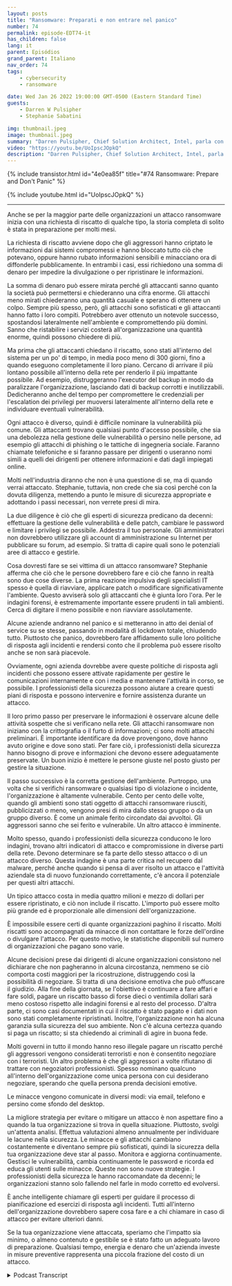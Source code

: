 ```yaml
---
layout: posts
title: "Ransomware: Preparati e non entrare nel panico"
number: 74
permalink: episode-EDT74-it
has_children: false
lang: it
parent: Episódios
grand_parent: Italiano
nav_order: 74
tags:
    - cybersecurity
    - ransomware

date: Wed Jan 26 2022 19:00:00 GMT-0500 (Eastern Standard Time)
guests:
    - Darren W Pulsipher
    - Stephanie Sabatini

img: thumbnail.jpeg
image: thumbnail.jpeg
summary: "Darren Pulsipher, Chief Solution Architect, Intel, parla con Stephanie Sabatini, Sr. Director, Professional Services, Hitachi Systems Security, riguardo alla prevenzione e preparazione agli attacchi ransomware e a cosa fare nel caso in cui la tua organizzazione venga attaccata."
video: "https://youtu.be/UoIpscJOpkQ"
description: "Darren Pulsipher, Chief Solution Architect, Intel, parla con Stephanie Sabatini, Sr. Director, Professional Services, Hitachi Systems Security, riguardo alla prevenzione e preparazione agli attacchi ransomware e a cosa fare nel caso in cui la tua organizzazione venga attaccata."
---
```


<div>
{% include transistor.html id="4e0ea85f" title="#74 Ransomware: Prepare and Don't Panic" %}

{% include youtube.html id="UoIpscJOpkQ" %}
</div>

---

Anche se per la maggior parte delle organizzazioni un attacco ransomware inizia con una richiesta di riscatto di qualche tipo, la storia completa di solito è stata in preparazione per molti mesi.

La richiesta di riscatto avviene dopo che gli aggressori hanno criptato le informazioni dai sistemi compromessi e hanno bloccato tutto ciò che potevano, oppure hanno rubato informazioni sensibili e minacciano ora di diffonderle pubblicamente. In entrambi i casi, essi richiedono una somma di denaro per impedire la divulgazione o per ripristinare le informazioni.

La somma di denaro può essere mirata perché gli attaccanti sanno quanto la società può permettersi e chiederanno una cifra enorme. Gli attacchi meno mirati chiederanno una quantità casuale e sperano di ottenere un colpo. Sempre più spesso, però, gli attacchi sono sofisticati e gli attaccanti hanno fatto i loro compiti. Potrebbero aver ottenuto un notevole successo, spostandosi lateralmente nell'ambiente e compromettendo più domini. Sanno che ristabilire i servizi costerà all'organizzazione una quantità enorme, quindi possono chiedere di più.

Ma prima che gli attaccanti chiedano il riscatto, sono stati all'interno del sistema per un po' di tempo, in media poco meno di 300 giorni, fino a quando eseguono completamente il loro piano. Cercano di arrivare il più lontano possibile all'interno della rete per renderlo il più impattante possibile. Ad esempio, distruggeranno l'executor del backup in modo da paralizzare l'organizzazione, lasciando dati di backup corrotti e inutilizzabili. Dedicheranno anche del tempo per compromettere le credenziali per l'escalation dei privilegi per muoversi lateralmente all'interno della rete e individuare eventuali vulnerabilità.

Ogni attacco è diverso, quindi è difficile nominare la vulnerabilità più comune. Gli attaccanti trovano qualsiasi punto d'accesso possibile, che sia una debolezza nella gestione delle vulnerabilità o persino nelle persone, ad esempio gli attacchi di phishing o le tattiche di ingegneria sociale. Faranno chiamate telefoniche e si faranno passare per dirigenti o useranno nomi simili a quelli dei dirigenti per ottenere informazioni e dati dagli impiegati online.

Molti nell'industria diranno che non è una questione di se, ma di quando verrai attaccato. Stephanie, tuttavia, non crede che sia così perché con la dovuta diligenza, mettendo a punto le misure di sicurezza appropriate e adottando i passi necessari, non verrete presi di mira.

La due diligence è ciò che gli esperti di sicurezza predicano da decenni: effettuare la gestione delle vulnerabilità e delle patch, cambiare le password e limitare i privilegi se possibile. Addestra il tuo personale. Gli amministratori non dovrebbero utilizzare gli account di amministrazione su Internet per pubblicare su forum, ad esempio. Si tratta di capire quali sono le potenziali aree di attacco e gestirle.

Cosa dovresti fare se sei vittima di un attacco ransomware? Stephanie afferma che ciò che le persone dovrebbero fare e ciò che fanno in realtà sono due cose diverse. La prima reazione impulsiva degli specialisti IT spesso è quella di riavviare, applicare patch o modificare significativamente l'ambiente. Questo avviserà solo gli attaccanti che è giunta loro l'ora. Per le indagini forensi, è estremamente importante essere prudenti in tali ambienti. Cerca di digitare il meno possibile e non riavviare assolutamente.

Alcune aziende andranno nel panico e si metteranno in atto dei denial of service su se stesse, passando in modalità di lockdown totale, chiudendo tutto. Piuttosto che panico, dovrebbero fare affidamento sulle loro politiche di risposta agli incidenti e rendersi conto che il problema può essere risolto anche se non sarà piacevole.

Ovviamente, ogni azienda dovrebbe avere queste politiche di risposta agli incidenti che possono essere attivate rapidamente per gestire le comunicazioni internamente e con i media e mantenere l'attività in corso, se possibile. I professionisti della sicurezza possono aiutare a creare questi piani di risposta e possono intervenire e fornire assistenza durante un attacco.

Il loro primo passo per preservare le informazioni è osservare alcune delle attività sospette che si verificano nella rete. Gli attacchi ransomware non iniziano con la crittografia o il furto di informazioni; ci sono molti attacchi preliminari. È importante identificare da dove provengono, dove hanno avuto origine e dove sono stati. Per fare ciò, i professionisti della sicurezza hanno bisogno di prove e informazioni che devono essere adeguatamente preservate. Un buon inizio è mettere le persone giuste nel posto giusto per gestire la situazione.

Il passo successivo è la corretta gestione dell'ambiente. Purtroppo, una volta che si verifichi ransomware o qualsiasi tipo di violazione o incidente, l'organizzazione è altamente vulnerabile. Cento per cento delle volte, quando gli ambienti sono stati oggetto di attacchi ransomware riusciti, pubblicizzati o meno, vengono presi di mira dallo stesso gruppo o da un gruppo diverso. È come un animale ferito circondato dai avvoltoi. Gli aggressori sanno che sei ferito e vulnerabile. Un altro attacco è imminente.

Molto spesso, quando i professionisti della sicurezza conducono le loro indagini, trovano altri indicatori di attacco e compromissione in diverse parti della rete. Devono determinare se fa parte dello stesso attacco o di un attacco diverso. Questa indagine è una parte critica nel recupero dal malware, perché anche quando si pensa di aver risolto un attacco e l'attività aziendale sta di nuovo funzionando correttamente, c'è ancora il potenziale per questi altri attacchi.

Un tipico attacco costa in media quattro milioni e mezzo di dollari per essere ripristinato, e ciò non include il riscatto. L'importo può essere molto più grande ed è proporzionale alle dimensioni dell'organizzazione.

È impossibile essere certi di quante organizzazioni paghino il riscatto. Molti riscatti sono accompagnati da minacce di non contattare le forze dell'ordine o divulgare l'attacco. Per questo motivo, le statistiche disponibili sul numero di organizzazioni che pagano sono varie.

Alcune decisioni prese dai dirigenti di alcune organizzazioni consistono nel dichiarare che non pagheranno in alcuna circostanza, nemmeno se ciò comporta costi maggiori per la ricostruzione, distruggendo così la possibilità di negoziare. Si tratta di una decisione emotiva che può offuscare il giudizio. Alla fine della giornata, se l'obiettivo è continuare a fare affari e fare soldi, pagare un riscatto basso di forse dieci o ventimila dollari sarà meno costoso rispetto alle indagini forensi e al resto del processo. D'altra parte, ci sono casi documentati in cui il riscatto è stato pagato e i dati non sono stati completamente ripristinati. Inoltre, l'organizzazione non ha alcuna garanzia sulla sicurezza del suo ambiente. Non c'è alcuna certezza quando si paga un riscatto; si sta chiedendo ai criminali di agire in buona fede.

Molti governi in tutto il mondo hanno reso illegale pagare un riscatto perché gli aggressori vengono considerati terroristi e non è consentito negoziare con i terroristi. Un altro problema è che gli aggressori a volte rifiutano di trattare con negoziatori professionisti. Spesso nominano qualcuno all'interno dell'organizzazione come unica persona con cui desiderano negoziare, sperando che quella persona prenda decisioni emotive.

Le minacce vengono comunicate in diversi modi: via email, telefono e persino come sfondo del desktop.

La migliore strategia per evitare o mitigare un attacco è non aspettare fino a quando la tua organizzazione si trova in quella situazione. Piuttosto, svolgi un'attenta analisi. Effettua valutazioni almeno annualmente per individuare le lacune nella sicurezza. Le minacce e gli attacchi cambiano costantemente e diventano sempre più sofisticati, quindi la sicurezza della tua organizzazione deve star al passo. Monitora e aggiorna continuamente. Gestisci le vulnerabilità, cambia continuamente le password e ricorda ed educa gli utenti sulle minacce. Queste non sono nuove strategie. I professionisti della sicurezza le hanno raccomandate da decenni; le organizzazioni stanno solo fallendo nel farle in modo corretto ed evolversi.

È anche intelligente chiamare gli esperti per guidare il processo di pianificazione ed esercizi di risposta agli incidenti. Tutti all'interno dell'organizzazione dovrebbero sapere cosa fare e a chi chiamare in caso di attacco per evitare ulteriori danni.

Se la tua organizzazione viene attaccata, speriamo che l'impatto sia minimo, o almeno contenuto e gestibile se è stato fatto un adeguato lavoro di preparazione. Qualsiasi tempo, energia e denaro che un'azienda investe in misure preventive rappresenta una piccola frazione del costo di un attacco.



<details>
<summary> Podcast Transcript </summary>

<p></p>

</details>
